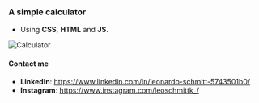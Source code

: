 ### A simple calculator 
- Using **CSS**, **HTML** and **JS**. 

![Calculator](<img align='left' width='100px' src='./screenshot' alt='landscape of the project' />)


#### Contact me 
- **LinkedIn**: https://www.linkedin.com/in/leonardo-schmitt-5743501b0/ 
- **Instagram**: https://www.instagram.com/leoschmittk_/